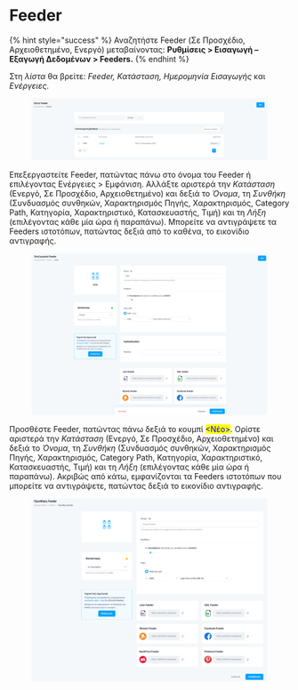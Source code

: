 # Feeder

{% hint style="success" %}
Αναζητήστε Feeder (Σε Προσχέδιο, Αρχειοθετημένο, Ενεργό) μεταβαίνοντας: **Ρυθμίσεις > Εισαγωγή – Εξαγωγή Δεδομένων > Feeders.**
{% endhint %}

Στη _λίστα_ θα βρείτε: _Feeder, Κατάσταση, Ημερομηνία Εισαγωγής_ και _Ενέργειες._

<figure><img src="../../.gitbook/assets/ScreenHunter 94.png" alt=""><figcaption></figcaption></figure>

Επεξεργαστείτε Feeder, πατώντας πάνω στο όνομα του Feeder ή επιλέγοντας Ενέργειες > Εμφάνιση. Αλλάξτε αριστερά την _Κατάσταση_ (Ενεργό, Σε Προσχέδιο, Αρχειοθετημένο) και δεξιά το _Όνομα_, τη _Συνθήκη_ (Συνδυασμός συνθηκών, Χαρακτηρισμός Πηγής, Χαρακτηρισμός, Category Path, Κατηγορία, Χαρακτηριστικό, Κατασκευαστής, Τιμή) και τη _Λήξη_ (επιλέγοντας κάθε μία ώρα ή παραπάνω). Μπορείτε να αντιγράψετε τα Feeders ιστοτόπων, πατώντας δεξιά από το καθένα, το εικονίδιο αντιγραφής.

<figure><img src="../../.gitbook/assets/ScreenHunter 93.png" alt=""><figcaption></figcaption></figure>

Προσθέστε Feeder, πατώντας πάνω δεξιά το κουμπί <mark style="color:blue;"><Νέο></mark>. Ορίστε αριστερά την _Κατάσταση_ (Ενεργό, Σε Προσχέδιο, Αρχειοθετημένο) και δεξιά το _Όνομα_, τη _Συνθήκη_ (Συνδυασμός συνθηκών, Χαρακτηρισμός Πηγής, Χαρακτηρισμός, Category Path, Κατηγορία, Χαρακτηριστικό, Κατασκευαστής, Τιμή) και τη _Λήξη_ (επιλέγοντας κάθε μία ώρα ή παραπάνω). Ακριβώς από κάτω, εμφανίζονται τα Feeders ιστοτόπων που μπορείτε να αντιγράψετε, πατώντας δεξιά το εικονίδιο αντιγραφής.

<figure><img src="../../.gitbook/assets/ScreenHunter 96.png" alt=""><figcaption></figcaption></figure>

